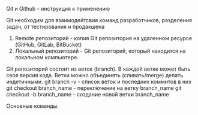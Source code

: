 Git и Github - инструкция к применению 

Git необходим для взаимодейтсвия команд разработчиков, разделения задач, от тестирования и продакшена

1. Remote репозиторий - копия Git репозитория на удаленном ресурсе (GitHub, GitLab, BitBucket) 
2. Локальный репозиторий - Git репозиторий, который находится на локальном компьютере. 

Git репозиторий состоит из веток (branch). В каждой ветке может быть своя версия кода. Ветки можно объединять (сливать/merge) делать индетичными. 
git branch -v - список веток и последних коммитов в них 
git checkout branch_name - переключение на ветку branch_name
git checkout -b branch_name - создание новой ветки branch_name


Основные команды. 